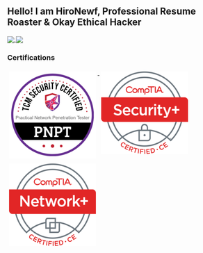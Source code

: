 ## Hello! I am HiroNewf, Professional Resume Roaster & Okay Ethical Hacker
<a href="https://github.com/HiroNewf/github-readme-stats">
  <img height=160 align="center" src="https://readme-o5a9.vercel.app/api/top-langs/?username=HiroNewf&size_weight=0.7&count_weight=0.5&layout=compact&theme=synthwave&card_width=330&exclude_repo=Readme,Cyber_Notes&langs_count=8" />
</a>

<a href="https://github.com/HiroNewf/github-readme-stats">
  <img height=160 align="center" src="https://readme-o5a9.vercel.app/api?username=HiroNewf&show_icons=true&theme=synthwave&hide=issues,contrib&card_width=220)" />
</a>
</p>

### Certifications
<p align="left">
<a href="#">
  <img src="/Images/Certifications/PNPT.png" alt="PNPT" style="vertical-align:top; margin:6px 4px">
</a> 
<a href="#">
  <img src="/Images/Certifications/Sec%2B.png" alt="Security+" style="vertical-align:top; margin:6px 4px">
</a> 
<a href="#">
  <img src="/Images/Certifications/Net%2B.png" alt="Network+" style="vertical-align:top; margin:6px 4px">
</a> 
</p>
